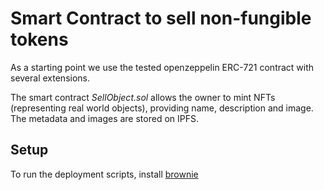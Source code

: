 # Smart Contract to sell non-fungible tokens

As a starting point we use the tested openzeppelin ERC-721 contract with several extensions.

The smart contract *SellObject.sol* allows the owner to mint NFTs (representing real world objects), providing name, description and image.
The metadata and images are stored on IPFS.


## Setup

To run the deployment scripts, install [brownie](https://eth-brownie.readthedocs.io/en/stable/install.html)